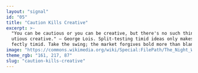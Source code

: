 ```yaml
---
layout: "signal"
id: "05"
title: "Caution Kills Creative"
excerpt: >-
  "You can be cautious or you can be creative, but there's no such thing as a ca
  utious creative." — George Lois. Split‑testing timid ideas only makes them per
  fectly timid. Take the swing; the market forgives bold more than bland.
image: "https://commons.wikimedia.org/wiki/Special:FilePath/The_Night_Watch_-_HD.jpg"
theme_rgb: "161, 217, 87"
slug: "caution-kills-creative"
---
```

<!-- TODO: Paste the full body content for this Signal here. -->
